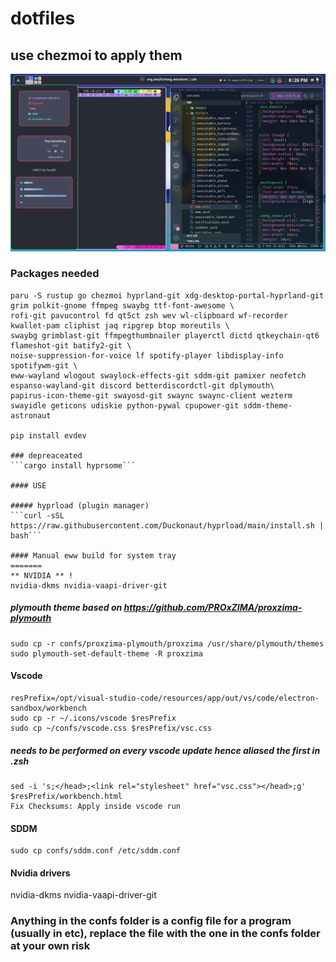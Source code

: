 # dotfiles 
## use chezmoi to apply them

![Hyprland](/hyprland.png)

### Packages needed
```
paru -S rustup go chezmoi hyprland-git xdg-desktop-portal-hyprland-git grim polkit-gnome ffmpeg swaybg ttf-font-awesome \
rofi-git pavucontrol fd qt5ct zsh wev wl-clipboard wf-recorder kwallet-pam cliphist jaq ripgrep btop moreutils \
swaybg grimblast-git ffmpegthumbnailer playerctl dictd qtkeychain-qt6 flameshot-git batify2-git \
noise-suppression-for-voice lf spotify-player libdisplay-info spotifywm-git \
eww-wayland wlogout swaylock-effects-git sddm-git pamixer neofetch espanso-wayland-git discord betterdiscordctl-git dplymouth\
papirus-icon-theme-git swayosd-git swaync swaync-client wezterm swayidle geticons udiskie python-pywal cpupower-git sddm-theme-astronaut

pip install evdev

### depreaceated 
```cargo install hyprsome```

#### USE

##### hyprload (plugin manager)
```curl -sSL https://raw.githubusercontent.com/Duckonaut/hyprload/main/install.sh | bash```

#### Manual eww build for system tray
=======
** NVIDIA ** !
nvidia-dkms nvidia-vaapi-driver-git
```

##### plymouth theme based on https://github.com/PROxZIMA/proxzima-plymouth
```
sudo cp -r confs/proxzima-plymouth/proxzima /usr/share/plymouth/themes
sudo plymouth-set-default-theme -R proxzima
```

#### Vscode
```
resPrefix=/opt/visual-studio-code/resources/app/out/vs/code/electron-sandbox/workbench
sudo cp -r ~/.icons/vscode $resPrefix
sudo cp ~/confs/vscode.css $resPrefix/vsc.css
```
##### needs to be performed on every vscode update hence aliased the first in .zsh
```
sed -i 's;</head>;<link rel="stylesheet" href="vsc.css"></head>;g' $resPrefix/workbench.html
Fix Checksums: Apply inside vscode run
```

#### SDDM
```
sudo cp confs/sddm.conf /etc/sddm.conf
```

#### Nvidia drivers
nvidia-dkms nvidia-vaapi-driver-git

### Anything in the confs folder is a config file for a program (usually in etc), replace the file with the one in the confs folder at your own risk
